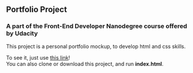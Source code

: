 ## Portfolio Project

### A part of the Front-End Developer Nanodegree course offered by Udacity

This project is a personal portfolio mockup, to develop html and css skills.

To see it, just use [this link](https://lucasbadur.github.io/Portfolio/)!
<br>You can also clone or download this project, and run __index.html__.
